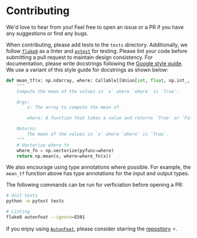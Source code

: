 <!-- 
Author(s): Dhruv Srikanth
Email(s): dsrikant (at) andrew (dot) cmu (dot) edu
Acknowledgements:
Copyright (c) 2023 Carnegie Mellon University, Auton Lab
This code is subject to the license terms contained in the code repo.
-->

# Contributing

We'd love to hear from you! Feel free to open an issue or a PR if you have any suggestions or find any bugs.

When contributing, please add tests to the `tests` directory. Additionally, we follow [`flake8`](https://flake8.pycqa.org/en/latest/) as a linter and [`pytest`](https://docs.pytest.org/en/7.3.x/) for testing. Please lint your code before submitting a pull request to maintain design consistency. For documentation, please write docstrings following the [Google style guide](https://google.github.io/styleguide/pyguide.html#38-comments-and-docstrings). We use a variant of this style guide for docstrings as shown below:

```python
def mean_tf(x: np.ndarray, where: Callable[[Union[int, float, np.int_, np.float_]], Union[bool, np.bool_]] = lambda x: not np.isnan(x)) -> Union[float, np.float_]:
    """
    Compute the mean of the values in `x` where `where` is `True`.

    Args:
        x: The array to compute the mean of.

        where: A function that takes a value and returns `True` or `False`. Default is `lambda x: not np.isnan(x)` i.e. a measurement is valid if it is not a `NaN` value.

    Returns:
        The mean of the values in `x` where `where` is `True`.
    """
    # Vectorize where fn
    where_fn = np.vectorize(pyfunc=where)
    return np.mean(x, where=where_fn(x))
```

We also encourage using type annotations where possible. For example, the `mean_tf` function above has type annotations for the input and output types.

The following commands can be run for verficiation before opening a PR:

```bash
# Unit tests
python -m pytest tests

# Linting
flake8 autonfeat --ignore=E501
```

If you enjoy using [`AutonFeat`](../index.md), please consider starring the [repository](https://github.com/autonlab/AutonFeat) ⭐️.